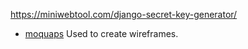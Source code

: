 https://miniwebtool.com/django-secret-key-generator/

* <a href="https://moqups.com">moquaps</a> Used to create wireframes.

